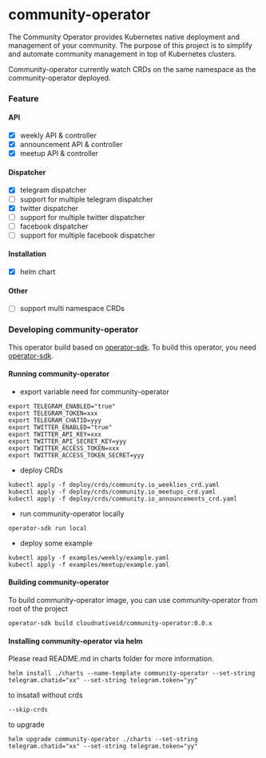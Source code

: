 # community-operator
The Community Operator provides Kubernetes native deployment and management of your community. The purpose of this project is to simplify and automate community management in top of Kubernetes clusters.

Community-operator currently watch CRDs on the same namespace as the community-operator deployed.

### Feature
#### API
- [x] weekly API & controller
- [x] announcement API & controller
- [x] meetup API & controller

#### Dispatcher
- [x] telegram dispatcher
- [ ] support for multiple telegram dispatcher
- [x] twitter dispatcher
- [ ] support for multiple twitter dispatcher
- [ ] facebook dispatcher
- [ ] support for multiple facebook dispatcher

#### Installation
- [x] helm chart

#### Other
- [ ] support multi namespace CRDs

### Developing community-operator
This operator build based on [operator-sdk](https://sdk.operatorframework.io/docs/install-operator-sdk/). To build this operator, you need [operator-sdk](https://sdk.operatorframework.io/docs/install-operator-sdk/).

#### Running community-operator
- export variable need for community-operator
```
export TELEGRAM_ENABLED="true"
export TELEGRAM_TOKEN=xxx
export TELEGRAM_CHATID=yyy
export TWITTER_ENABLED="true"
export TWITTER_API_KEY=xxx
export TWITTER_API_SECRET_KEY=yyy
export TWITTER_ACCESS_TOKEN=xxx
export TWITTER_ACCESS_TOKEN_SECRET=yyy
```
- deploy CRDs
```
kubectl apply -f deploy/crds/community.io_weeklies_crd.yaml
kubectl apply -f deploy/crds/community.io_meetups_crd.yaml
kubectl apply -f deploy/crds/community.io_announcements_crd.yaml
```
- run community-operator locally
```
operator-sdk run local
```
- deploy some example
```
kubectl apply -f examples/weekly/example.yaml
kubectl apply -f examples/meetup/example.yaml
```

#### Building community-operator
To build community-operator image, you can use community-operator from root of the project
```
operator-sdk build cloudnativeid/community-operator:0.0.x
```

#### Installing community-operator via helm
Please read README.md in charts folder for more information.
```
helm install ./charts --name-template community-operator --set-string telegram.chatid="xx" --set-string telegram.token="yy"
```

to insatall without crds
```
--skip-crds
```

to upgrade
```
helm upgrade community-operator ./charts --set-string telegram.chatid="xx" --set-string telegram.token="yy"
```
